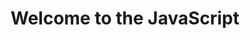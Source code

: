 ---
id: welcome-javascript
title: Welcome to the JavaScript
sidebar_label: Welcome To JavaScript
sidebar_position: 1
tags: [javascript]
---